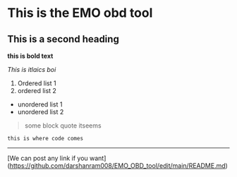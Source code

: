 # This is the EMO obd tool
## This is a second heading 
**this is bold text**

*This is itlaics boi*
1. Ordered list 1
2. ordered list 2
- unordered list 1
- unordered list 2
> some block quote itseems

`this is where code comes`

----------------

[We can post any link if you want] (https://github.com/darshanram008/EMO_OBD_tool/edit/main/README.md)


